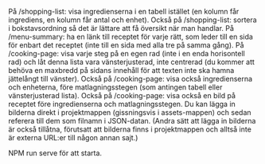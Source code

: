 På /shopping-list: visa ingredienserna i en tabell istället (en kolumn får ingrediens, en kolumn får antal och enhet).
Också på /shopping-list: sortera i bokstavsordning så det är lättare att få översikt när man handlar.
På /menu-summary: ha en länk till receptet för varje rätt, som leder till en sida för enbart det receptet (inte till en sida med alla tre på samma gång).
På /cooking-page: visa varje steg på en egen rad (inte i en enda horisontell rad) och låt denna lista vara vänsterjusterad, inte centrerad (du kommer att behöva en maxbredd på sidans innehåll för att texten inte ska hamna jättelångt till vänster).
Också på /cooking-page: visa också ingredienserna och enheterna, före matlagningsstegen (som antingen tabell eller vänsterjusterad lista).
Också på /cooking-page: visa också en bild på receptet före ingredienserna och matlagningsstegen. Du kan lägga in bilderna direkt i projektmappen (gissningsvis i assets-mappen) och sedan referera till dem som filnamn i JSON-datan. (Andra sätt att lägga in bilderna är också tillåtna, förutsatt att bilderna finns i projektmappen och alltså inte är externa URL:er till någon annan sajt.)


NPM run serve för att starta.
